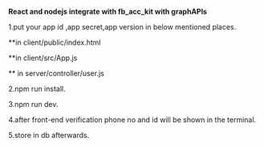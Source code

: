 **React and nodejs integrate with fb_acc_kit with graphAPIs**

1.put your app id ,app secret,app version in below mentioned places.

**in client/public/index.html

**in client/src/App.js

** in server/controller/user.js


2.npm run install.


3.npm run dev.


4.after front-end verification phone no and id will be shown in the terminal.


5.store in db afterwards.
